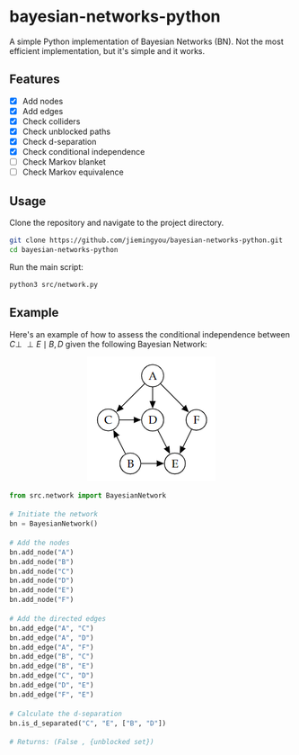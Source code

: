 # bayesian-networks-python

A simple Python implementation of Bayesian Networks (BN). Not the most efficient
implementation, but it's simple and it works.

## Features

- [x] Add nodes
- [x] Add edges
- [x] Check colliders
- [x] Check unblocked paths
- [x] Check d-separation
- [x] Check conditional independence
- [ ] Check Markov blanket
- [ ] Check Markov equivalence

## Usage

Clone the repository and navigate to the project directory.

```bash
git clone https://github.com/jiemingyou/bayesian-networks-python.git
cd bayesian-networks-python
```

Run the main script:

```bash
python3 src/network.py
```

## Example

Here's an example of how to assess the conditional independence between
$`C \perp \!\!\! \perp E \mid B, D`$ given the following Bayesian Network:

<p align="center">
  <img src="assets/markov.png" />
</p>

```python
from src.network import BayesianNetwork

# Initiate the network
bn = BayesianNetwork()

# Add the nodes
bn.add_node("A")
bn.add_node("B")
bn.add_node("C")
bn.add_node("D")
bn.add_node("E")
bn.add_node("F")

# Add the directed edges
bn.add_edge("A", "C")
bn.add_edge("A", "D")
bn.add_edge("A", "F")
bn.add_edge("B", "C")
bn.add_edge("B", "E")
bn.add_edge("C", "D")
bn.add_edge("D", "E")
bn.add_edge("F", "E")

# Calculate the d-separation
bn.is_d_separated("C", "E", ["B", "D"])

# Returns: (False , {unblocked set})
```
